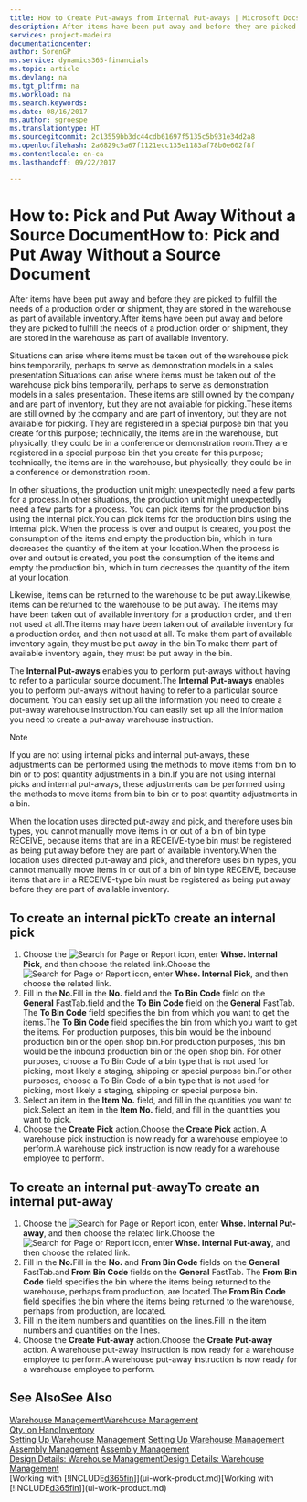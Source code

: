 ```yaml
---
title: How to Create Put-aways from Internal Put-aways | Microsoft Docs
description: After items have been put away and before they are picked to fulfill the needs of a production order or shipment, they are stored in the warehouse as part of available inventory.
services: project-madeira
documentationcenter: 
author: SorenGP
ms.service: dynamics365-financials
ms.topic: article
ms.devlang: na
ms.tgt_pltfrm: na
ms.workload: na
ms.search.keywords: 
ms.date: 08/16/2017
ms.author: sgroespe
ms.translationtype: HT
ms.sourcegitcommit: 2c13559bb3dc44cdb61697f5135c5b931e34d2a8
ms.openlocfilehash: 2a6829c5a67f1121ecc135e1183af78b0e602f8f
ms.contentlocale: en-ca
ms.lasthandoff: 09/22/2017

---
```

# <a name="how-to-pick-and-put-away-without-a-source-document"></a><span data-ttu-id="fe77b-103">How to: Pick and Put Away Without a Source Document</span><span class="sxs-lookup"><span data-stu-id="fe77b-103">How to: Pick and Put Away Without a Source Document</span></span>
<span data-ttu-id="fe77b-104">After items have been put away and before they are picked to fulfill the needs of a production order or shipment, they are stored in the warehouse as part of available inventory.</span><span class="sxs-lookup"><span data-stu-id="fe77b-104">After items have been put away and before they are picked to fulfill the needs of a production order or shipment, they are stored in the warehouse as part of available inventory.</span></span>  

<span data-ttu-id="fe77b-105">Situations can arise where items must be taken out of the warehouse pick bins temporarily, perhaps to serve as demonstration models in a sales presentation.</span><span class="sxs-lookup"><span data-stu-id="fe77b-105">Situations can arise where items must be taken out of the warehouse pick bins temporarily, perhaps to serve as demonstration models in a sales presentation.</span></span> <span data-ttu-id="fe77b-106">These items are still owned by the company and are part of inventory, but they are not available for picking.</span><span class="sxs-lookup"><span data-stu-id="fe77b-106">These items are still owned by the company and are part of inventory, but they are not available for picking.</span></span> <span data-ttu-id="fe77b-107">They are registered in a special purpose bin that you create for this purpose; technically, the items are in the warehouse, but physically, they could be in a conference or demonstration room.</span><span class="sxs-lookup"><span data-stu-id="fe77b-107">They are registered in a special purpose bin that you create for this purpose; technically, the items are in the warehouse, but physically, they could be in a conference or demonstration room.</span></span>  

<span data-ttu-id="fe77b-108">In other situations, the production unit might unexpectedly need a few parts for a process.</span><span class="sxs-lookup"><span data-stu-id="fe77b-108">In other situations, the production unit might unexpectedly need a few parts for a process.</span></span> <span data-ttu-id="fe77b-109">You can pick items for the production bins using the internal pick.</span><span class="sxs-lookup"><span data-stu-id="fe77b-109">You can pick items for the production bins using the internal pick.</span></span> <span data-ttu-id="fe77b-110">When the process is over and output is created, you post the consumption of the items and empty the production bin, which in turn decreases the quantity of the item at your location.</span><span class="sxs-lookup"><span data-stu-id="fe77b-110">When the process is over and output is created, you post the consumption of the items and empty the production bin, which in turn decreases the quantity of the item at your location.</span></span>  

<span data-ttu-id="fe77b-111">Likewise, items can be returned to the warehouse to be put away.</span><span class="sxs-lookup"><span data-stu-id="fe77b-111">Likewise, items can be returned to the warehouse to be put away.</span></span> <span data-ttu-id="fe77b-112">The items may have been taken out of available inventory for a production order, and then not used at all.</span><span class="sxs-lookup"><span data-stu-id="fe77b-112">The items may have been taken out of available inventory for a production order, and then not used at all.</span></span> <span data-ttu-id="fe77b-113">To make them part of available inventory again, they must be put away in the bin.</span><span class="sxs-lookup"><span data-stu-id="fe77b-113">To make them part of available inventory again, they must be put away in the bin.</span></span>  

<span data-ttu-id="fe77b-114">The **Internal Put-aways** enables you to perform put-aways without having to refer to a particular source document.</span><span class="sxs-lookup"><span data-stu-id="fe77b-114">The **Internal Put-aways** enables you to perform put-aways without having to refer to a particular source document.</span></span> <span data-ttu-id="fe77b-115">You can easily set up all the information you need to create a put-away warehouse instruction.</span><span class="sxs-lookup"><span data-stu-id="fe77b-115">You can easily set up all the information you need to create a put-away warehouse instruction.</span></span>  

> [!NOTE]  
>  <span data-ttu-id="fe77b-116">If you are not using internal picks and internal put-aways, these adjustments can be performed using the methods to move items from bin to bin or to post quantity adjustments in a bin.</span><span class="sxs-lookup"><span data-stu-id="fe77b-116">If you are not using internal picks and internal put-aways, these adjustments can be performed using the methods to move items from bin to bin or to post quantity adjustments in a bin.</span></span>  
>   
>  <span data-ttu-id="fe77b-117">When the location uses directed put-away and pick, and therefore uses bin types, you cannot manually move items in or out of a bin of bin type RECEIVE, because items that are in a RECEIVE-type bin must be registered as being put away before they are part of available inventory.</span><span class="sxs-lookup"><span data-stu-id="fe77b-117">When the location uses directed put-away and pick, and therefore uses bin types, you cannot manually move items in or out of a bin of bin type RECEIVE, because items that are in a RECEIVE-type bin must be registered as being put away before they are part of available inventory.</span></span>  

## <a name="to-create-an-internal-pick"></a><span data-ttu-id="fe77b-118">To create an internal pick</span><span class="sxs-lookup"><span data-stu-id="fe77b-118">To create an internal pick</span></span>  
1.  <span data-ttu-id="fe77b-119">Choose the ![Search for Page or Report](media/ui-search/search_small.png "Search for Page or Report icon") icon, enter **Whse. Internal Pick**, and then choose the related link.</span><span class="sxs-lookup"><span data-stu-id="fe77b-119">Choose the ![Search for Page or Report](media/ui-search/search_small.png "Search for Page or Report icon") icon, enter **Whse. Internal Pick**, and then choose the related link.</span></span>  
2.  <span data-ttu-id="fe77b-120">Fill in the **No.**</span><span class="sxs-lookup"><span data-stu-id="fe77b-120">Fill in the **No.**</span></span> <span data-ttu-id="fe77b-121">field and the **To Bin Code** field on the **General** FastTab.</span><span class="sxs-lookup"><span data-stu-id="fe77b-121">field and the **To Bin Code** field on the **General** FastTab.</span></span> <span data-ttu-id="fe77b-122">The **To Bin Code** field specifies the bin from which you want to get the items.</span><span class="sxs-lookup"><span data-stu-id="fe77b-122">The **To Bin Code** field specifies the bin from which you want to get the items.</span></span> <span data-ttu-id="fe77b-123">For production purposes, this bin would be the inbound production bin or the open shop bin.</span><span class="sxs-lookup"><span data-stu-id="fe77b-123">For production purposes, this bin would be the inbound production bin or the open shop bin.</span></span> <span data-ttu-id="fe77b-124">For other purposes, choose a To Bin Code of a bin type that is not used for picking, most likely a staging, shipping or special purpose bin.</span><span class="sxs-lookup"><span data-stu-id="fe77b-124">For other purposes, choose a To Bin Code of a bin type that is not used for picking, most likely a staging, shipping or special purpose bin.</span></span>  
3.  <span data-ttu-id="fe77b-125">Select an item in the **Item No.** field, and fill in the quantities you want to pick.</span><span class="sxs-lookup"><span data-stu-id="fe77b-125">Select an item in the **Item No.** field, and fill in the quantities you want to pick.</span></span>  
4. <span data-ttu-id="fe77b-126">Choose the **Create Pick** action.</span><span class="sxs-lookup"><span data-stu-id="fe77b-126">Choose the **Create Pick** action.</span></span> <span data-ttu-id="fe77b-127">A warehouse pick instruction is now ready for a warehouse employee to perform.</span><span class="sxs-lookup"><span data-stu-id="fe77b-127">A warehouse pick instruction is now ready for a warehouse employee to perform.</span></span>  

## <a name="to-create-an-internal-put-away"></a><span data-ttu-id="fe77b-128">To create an internal put-away</span><span class="sxs-lookup"><span data-stu-id="fe77b-128">To create an internal put-away</span></span>  
1.  <span data-ttu-id="fe77b-129">Choose the ![Search for Page or Report](media/ui-search/search_small.png "Search for Page or Report icon") icon, enter **Whse. Internal Put-away**, and then choose the related link.</span><span class="sxs-lookup"><span data-stu-id="fe77b-129">Choose the ![Search for Page or Report](media/ui-search/search_small.png "Search for Page or Report icon") icon, enter **Whse. Internal Put-away**, and then choose the related link.</span></span>  
2.  <span data-ttu-id="fe77b-130">Fill in the **No.**</span><span class="sxs-lookup"><span data-stu-id="fe77b-130">Fill in the **No.**</span></span> <span data-ttu-id="fe77b-131">and **From Bin Code** fields on the **General** FastTab.</span><span class="sxs-lookup"><span data-stu-id="fe77b-131">and **From Bin Code** fields on the **General** FastTab.</span></span> <span data-ttu-id="fe77b-132">The **From Bin Code** field specifies the bin where the items being returned to the warehouse, perhaps from production, are located.</span><span class="sxs-lookup"><span data-stu-id="fe77b-132">The **From Bin Code** field specifies the bin where the items being returned to the warehouse, perhaps from production, are located.</span></span>  
3.  <span data-ttu-id="fe77b-133">Fill in the item numbers and quantities on the lines.</span><span class="sxs-lookup"><span data-stu-id="fe77b-133">Fill in the item numbers and quantities on the lines.</span></span>  
4.  <span data-ttu-id="fe77b-134">Choose the **Create Put-away** action.</span><span class="sxs-lookup"><span data-stu-id="fe77b-134">Choose the **Create Put-away** action.</span></span> <span data-ttu-id="fe77b-135">A warehouse put-away instruction is now ready for a warehouse employee to perform.</span><span class="sxs-lookup"><span data-stu-id="fe77b-135">A warehouse put-away instruction is now ready for a warehouse employee to perform.</span></span>  

## <a name="see-also"></a><span data-ttu-id="fe77b-136">See Also</span><span class="sxs-lookup"><span data-stu-id="fe77b-136">See Also</span></span>  
[<span data-ttu-id="fe77b-137">Warehouse Management</span><span class="sxs-lookup"><span data-stu-id="fe77b-137">Warehouse Management</span></span>](warehouse-manage-warehouse.md)  
[<span data-ttu-id="fe77b-138">Qty. on Hand</span><span class="sxs-lookup"><span data-stu-id="fe77b-138">Inventory</span></span>](inventory-manage-inventory.md)  
<span data-ttu-id="fe77b-139">[Setting Up Warehouse Management](warehouse-setup-warehouse.md)   </span><span class="sxs-lookup"><span data-stu-id="fe77b-139">[Setting Up Warehouse Management](warehouse-setup-warehouse.md)   </span></span>  
<span data-ttu-id="fe77b-140">[Assembly Management](assembly-assemble-items.md)  </span><span class="sxs-lookup"><span data-stu-id="fe77b-140">[Assembly Management](assembly-assemble-items.md)  </span></span>  
[<span data-ttu-id="fe77b-141">Design Details: Warehouse Management</span><span class="sxs-lookup"><span data-stu-id="fe77b-141">Design Details: Warehouse Management</span></span>](design-details-warehouse-management.md)  
<span data-ttu-id="fe77b-142">[Working with [!INCLUDE[d365fin](includes/d365fin_md.md)]](ui-work-product.md)</span><span class="sxs-lookup"><span data-stu-id="fe77b-142">[Working with [!INCLUDE[d365fin](includes/d365fin_md.md)]](ui-work-product.md)</span></span>

